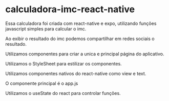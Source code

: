 # calculadora-imc-react-native

Essa calculadora foi criada com react-native e expo, utilizando funções javascript simples para calcular o imc.

Ao exibir o resultado do imc podemos compartilhar em redes sociais o resultado.

Utilizamos componentes para criar a unica e principal página do aplicativo.

Utilizamos o StyleSheet para estilizar os componentes.

Utilizamos componentes nativos do react-native como view e text.

O componente principal é o app.js

Utilizamos o useState do react para controlar funções.